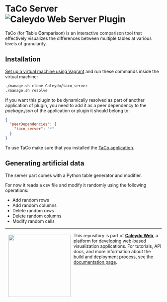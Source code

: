 TaCo Server ![Caleydo Web Server Plugin](https://img.shields.io/badge/Caleydo%20Web-Server-10ACDF.svg)
=====================

TaCo (for **Ta**ble **Co**mparison) is an interactive comparison tool that effectively visualizes the differences between multiple tables at various levels of granularity.


Installation
------------

[Set up a virtual machine using Vagrant](http://www.caleydo.org/documentation/vagrant/) and run these commands inside the virtual machine:

```bash
./manage.sh clone Caleydo/taco_server
./manage.sh resolve
```

If you want this plugin to be dynamically resolved as part of another application of plugin, you need to add it as a peer dependency to the _package.json_ of the application or plugin it should belong to:

```json
{
  "peerDependencies": {
    "taco_server": "*"
  }
}
```

To use TaCo make sure that you installed the [TaCo application](https://github.com/Caleydo/taco).

Generating artificial data
------------

The server part comes with a Python table generator and modifier.

For now it reads a csv file and modify it randomly using the following operations:

* Add random rows
* Add random columns
* Delete random rows
* Delete random columns
* Modify random cells


***

<a href="https://caleydo.org"><img src="http://caleydo.org/assets/images/logos/caleydo.svg" align="left" width="200px" hspace="10" vspace="6"></a>
This repository is part of **[Caleydo Web](http://caleydo.org/)**, a platform for developing web-based visualization applications. For tutorials, API docs, and more information about the build and deployment process, see the [documentation page](http://caleydo.org/documentation/).
